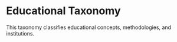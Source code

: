# Educational Taxonomy

This taxonomy classifies educational concepts, methodologies, and institutions.